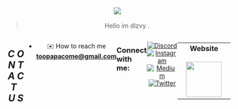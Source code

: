 <div align="center">
<img
  src="sychonix.jpg"
  style="display: inline-block; margin: 0 auto; max-width: 300px">
<img align="top" 

  ### 

> Hello im dlzvy . 
 
  
<div align="center">
  <div style="display: flex; align-items: flex-start;">
<div align="center">
  <div style="display: flex; align-items: flex-start;">
<div align="center">
  <div style="display: flex; align-items: flex-start;">
  <h2><i>C O N T A C T &nbsp; U S </i></h2>
<p align="left"> 

- ✉️ How to reach me **toopapacome@gmail.com**
<h3 align="left">Connect with me:</h3>

[![Discord](https://img.shields.io/badge/Discord-%237289DA.svg?logo=discord&logoColor=white)](https://discord.gg/949725569682133072) [![Instagram](https://img.shields.io/badge/Instagram-%23E4405F.svg?logo=Instagram&logoColor=white)](https://instagram.com/brianjovandi) [![Medium](https://img.shields.io/badge/Medium-12100E?logo=medium&logoColor=white)](https://medium.com/@brianjovandi) [![Twitter](https://img.shields.io/badge/Twitter-%231DA1F2.svg?logo=Twitter&logoColor=white)](https://twitter.com/brianjovandi)


<table width="320px" align="center">
    <tbody>
        <tr valign="top">
            <td width="130px" align="center">
            <span><strong>Website</strong></span><br><br />
            <a href="https://sychonix.me" target="_blank" rel="noopener noreferrer">
            <img height="80px" src="sychonixx.png">
            </td>
        </tr>
    </tbody>
</table>



